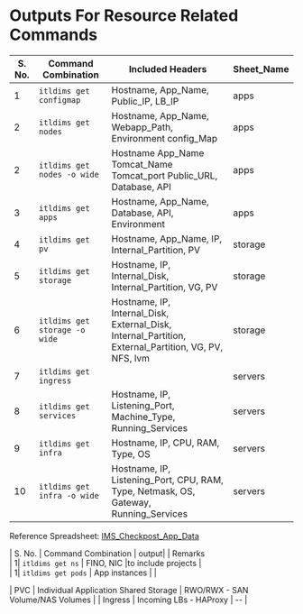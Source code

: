 # Outputs For Resource Related Commands

| S. No. | Command Combination               | Included Headers                                      | Sheet_Name|
|-------|-----------------------------------|---------------------------------------------------------|---|
| 1| `itldims get configmap`              | Hostname, App_Name, Public_IP, LB_IP | apps |
| 2| `itldims get nodes`       | Hostname, App_Name, Webapp_Path,	Environment	config_Map | apps |
| 2| `itldims get nodes -o wide`       | Hostname	App_Name	Tomcat_Name	Tomcat_port	Public_URL, Database, API | apps |
| 3| `itldims get apps`         | Hostname, App_Name, Database, API, Environment | apps |
| 4| `itldims get pv`         | Hostname, App_Name, IP, Internal_Partition, PV  | storage |
| 5| `itldims get storage`   | Hostname, IP, Internal_Disk, Internal_Partition, VG, PV | storage |
| 6| `itldims get storage -o wide`         | Hostname, IP, Internal_Disk, External_Disk, Internal_Partition, External_Partition, VG, PV, NFS, lvm | storage |
| 7| `itldims get ingress`   | | servers |
| 8| `itldims get services` | Hostname, IP, Listening_Port, Machine_Type, Running_Services | servers |
| 9| `itldims get infra` | Hostname, IP, CPU, RAM, Type, OS | servers |
| 10| `itldims get infra -o wide` | Hostname, IP, Listening_Port, CPU, RAM, Type, Netmask, OS, Gateway, Running_Services | servers |

Reference Spreadsheet: [IMS_Checkpost_App_Data](https://docs.google.com/spreadsheets/d/1Ln6P5XYu0s63Ygvu4D_Uky6sWo-BEDSliL_wz43-7ik/edit?pli=1#gid=0)

| S. No. | Command Combination       | output|        | Remarks                                      
| 1| `itldims get ns`              | FINO, NIC  |to include projects  |                              
| 1| `itldims get pods`              | App instances | |  

| PVC            | Individual Application Shared Storage          | RWO/RWX - SAN Volume/NAS Volumes            |
| Ingress        | Incoming LBs - HAProxy                           |                    --                       |
